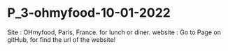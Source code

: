 # P_3-ohmyfood-10-01-2022
Site : OHmyfood, Paris, France. for lunch or diner.
website : Go to Page on gitHub, for find the url of the website!
